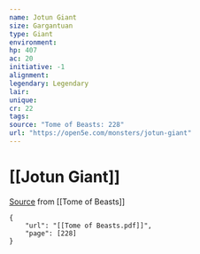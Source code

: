 ```yaml
---
name: Jotun Giant
size: Gargantuan
type: Giant
environment: 
hp: 407
ac: 20
initiative: -1
alignment: 
legendary: Legendary
lair: 
unique: 
cr: 22
tags: 
source: "Tome of Beasts: 228"
url: "https://open5e.com/monsters/jotun-giant"
---
```

# [[Jotun Giant]]

[Source](zotero://open-pdf/library/items/ULEQWHJM?page=228) from [[Tome of Beasts]]

```pdf
{
	"url": "[[Tome of Beasts.pdf]]",
	"page": [228]
}
```

